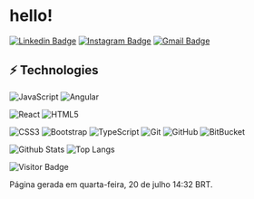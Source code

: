 # hello!

[![Linkedin Badge](https://img.shields.io/badge/-jcgonzalezasj-blue?style=flat-square&logo=Linkedin&logoColor=white&link=https://www.linkedin.com/in/anirudhemmadi/)](https://www.linkedin.com/in/jcgonzalezasj/)
[![Instagram Badge](https://img.shields.io/badge/-charsplusjk-purple?style=flat-square&logo=instagram&logoColor=white&link=https://instagram.com/kanna6501/)](https://instagram.com/charsplusjk)
[![Gmail Badge](https://img.shields.io/badge/-jcgonzalezasj@gmail.com-c14438?style=flat-square&logo=Gmail&logoColor=white&link=mailto:jcgonzalezasj@gmail.com)](mailto:jcgonzalezasj@gmail.com)

## ⚡ Technologies

![JavaScript](https://img.shields.io/badge/-JavaScript-black?style=flat-square&logo=javascript)
![Angular](https://img.shields.io/badge/-Angular-1572B6?style=flat-square&logo=angular&logoColor=white)

![React](https://img.shields.io/badge/-React-black?style=flat-square&logo=react)
![HTML5](https://img.shields.io/badge/-HTML5-E34F26?style=flat-square&logo=html5&logoColor=white)

![CSS3](https://img.shields.io/badge/-CSS3-1572B6?style=flat-square&logo=css3)
![Bootstrap](https://img.shields.io/badge/-Bootstrap-563D7C?style=flat-square&logo=bootstrap)
![TypeScript](https://img.shields.io/badge/-TypeScript-007ACC?style=flat-square&logo=typescript)
![Git](https://img.shields.io/badge/-Git-black?style=flat-square&logo=git)
![GitHub](https://img.shields.io/badge/-GitHub-181717?style=flat-square&logo=github)
![BitBucket](https://img.shields.io/badge/-BitBucket-darkblue?style=flat-square&logo=bitbucket)

![Github Stats](https://github-readme-stats.vercel.app/api?username=jcgonzalezasj&count_private=true&show_icons=true&include_all_commits=true)
![Top Langs](https://github-readme-stats.vercel.app/api/top-langs/?username=jcgonzalezasj&hide=TeX&layout=compact)

![Visitor Badge](https://visitor-badge.laobi.icu/badge?page_id=jcgonzalezasj.jcgonzalezasj)

Página gerada em quarta-feira, 20 de julho 14:32 BRT.